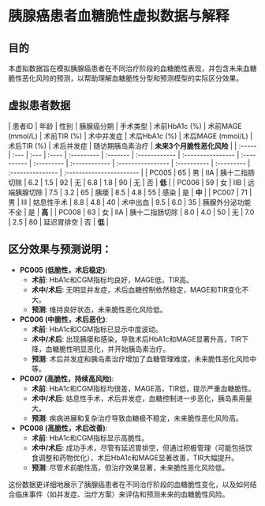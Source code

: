 # 胰腺癌患者血糖脆性虚拟数据与解释

## 目的

本虚拟数据旨在模拟胰腺癌患者在不同治疗阶段的血糖脆性表现，并包含未来血糖脆性恶化风险的预测，以帮助理解血糖脆性分型和预测模型的实际区分效果。

## 虚拟患者数据

| 患者ID | 年龄 | 性别 | 胰腺癌分期 | 手术类型 | 术前HbA1c (%) | 术前MAGE (mmol/L) | 术前TIR (%) | 术中并发症 | 术后HbA1c (%) | 术后MAGE (mmol/L) | 术后TIR (%) | 术后并发症 | 随访期胰岛素治疗 | **未来3个月脆性恶化风险** |
| :----- | :--- | :--- | :---- | :--------- | :------- | :------------ | :---------------- | :---------- | :--------- | :------------ | :---------------- | :---------- | :--------- | :--------------- | :----------------------- |
| PC005  | 65   | 男   | IIA        | 胰十二指肠切除 | 6.2           | 1.5               | 92          | 无         | 6.8           | 1.8               | 90          | 无         | 否               | **低**                   |
| PC006  | 59   | 女   | IIB        | 远端胰腺切除   | 7.5           | 3.2               | 65          | 胰瘘         | 8.5           | 4.8               | 55          | 感染       | 是               | **中**                   |
| PC007  | 71   | 男   | III        | 姑息性手术     | 8.8           | 4.8               | 40          | 术中出血     | 9.5           | 6.0               | 35          | 胰腺外分泌功能不全 | 是               | **高**                   |
| PC008  | 63   | 女   | IIA        | 胰十二指肠切除 | 8.0           | 4.0               | 50          | 无         | 7.0           | 2.5               | 80          | 延迟胃排空 | 否               | **低**                   |

## 区分效果与预测说明：

*   **PC005 (低脆性，术后稳定)**:
    *   **术前**: HbA1c和CGM指标均良好，MAGE低，TIR高。
    *   **术中/术后**: 无明显并发症，术后血糖控制依然稳定，MAGE和TIR变化不大。
    *   **预测**: 维持良好状态，未来脆性恶化风险低。
*   **PC006 (中脆性，术后恶化)**:
    *   **术前**: HbA1c和CGM指标已显示中度波动。
    *   **术中/术后**: 出现胰瘘和感染，导致术后HbA1c和MAGE显著升高，TIR下降，血糖脆性明显恶化，并开始胰岛素治疗。
    *   **预测**: 术后并发症和胰岛素治疗增加了血糖管理难度，未来脆性恶化风险中等。
*   **PC007 (高脆性，持续高风险)**:
    *   **术前**: HbA1c和CGM指标均很差，MAGE高，TIR低，提示严重血糖脆性。
    *   **术中/术后**: 姑息性手术，术后并发症，血糖控制进一步恶化，胰岛素用量大。
    *   **预测**: 疾病进展和复杂治疗导致血糖极不稳定，未来脆性恶化风险高。
*   **PC008 (高脆性，术后改善)**:
    *   **术前**: HbA1c和CGM指标显示高脆性。
    *   **术中/术后**: 成功手术，尽管有延迟胃排空，但通过积极管理（可能包括饮食调整和药物优化），术后HbA1c和MAGE显著改善，TIR大幅提升。
    *   **预测**: 尽管术前脆性高，但治疗效果显著，未来脆性恶化风险低。

这份数据更详细地展示了胰腺癌患者在不同治疗阶段的血糖脆性变化，以及如何结合临床事件（如并发症、治疗方案）来评估和预测未来的血糖脆性风险。
